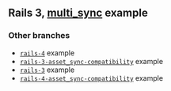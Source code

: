 ## Rails 3, [multi_sync](https://github.com/karlfreeman/multi_sync) example

### Other branches
- [`rails-4`](/tree/rails-4) example
- [`rails-3-asset_sync-compatibility`](/tree/rails-4-asset_sync-compatibility) example
- [`rails-3`](/tree/rails-3) example
- [`rails-4-asset_sync-compatibility`](/tree/rails-4-asset_sync-compatibility) example
